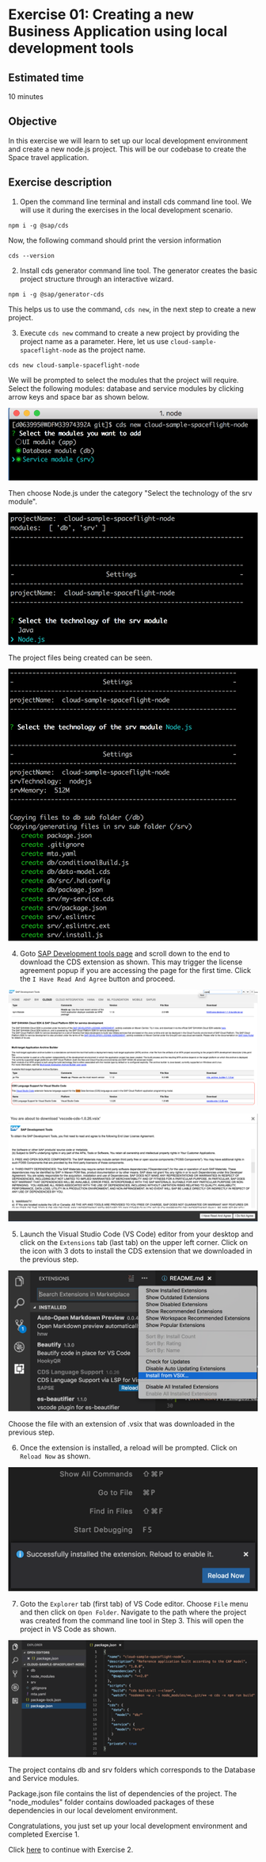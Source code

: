 # Exercise 01: Creating a new Business Application using local development tools

## Estimated time

10 minutes

## Objective

In this exercise we will learn to set up our local development environment and create a new node.js project. This will be our codebase to create the Space travel application.

## Exercise description

1. Open the command line terminal and install cds command line tool. We will use it during the exercises in the local development scenario.
```
npm i -g @sap/cds
```
Now, the following command should print the version information
```
cds --version
```
2. Install cds generator command line tool. The generator creates the basic project structure through an interactive wizard.
```
npm i -g @sap/generator-cds
```
This helps us to use the command, `cds new`, in the next step to create a new project.

3. Execute `cds new` command to create a new project by providing the project name as a parameter. Here, let us use `cloud-sample-spaceflight-node` as the project name.
```
cds new cloud-sample-spaceflight-node
```
We will be prompted to select the modules that the project will require. Select the following modules: database and service modules by clicking arrow keys and space bar as shown below.

![Alt text](./images/db_srv.png?raw=true)

Then choose Node.js under the category "Select the technology of the srv module".

![Alt text](./images/nodejs.png?raw=true)

The project files being created can be seen.

![Alt text](./images/project.png?raw=true)

4. Goto [SAP Development tools page](https://tools.hana.ondemand.com/#cloud) and scroll down to the end to download the CDS extension as shown. This may trigger the license agreement popup if you are accessing the page for the first time. Click the `I Have Read And Agree` button and proceed.

![Alt text](./images/cds_plugin.png?raw=true "CDS plugin for VS Code")

![Alt text](./images/cds_plugin_license.png?raw=true "CDS plugin License Agreement")

5. Launch the Visual Studio Code (VS Code) editor from your desktop and click on the `Extensions` tab (last tab) on the upper left corner. Click on the icon with 3 dots to install the CDS extension that we downloaded in the previous step.

![Alt text](./images/cds_vs_code.png?raw=true "CDS plugin for VS Code")

Choose the file with an extension of .vsix that was downloaded in the previous step.

6. Once the extension is installed, a reload will be prompted. Click on `Reload Now` as shown.

![Alt text](./images/reload.png?raw=true "Reload VS Code")

7. Goto the `Explorer` tab (first tab) of VS Code editor. Choose `File` menu and then click on `Open Folder`. Navigate to the path where the project was created from the command line tool in Step 3. This will open the project in VS Code as shown. 

![Alt text](./images/proj_vscode.png?raw=true)

The project contains db and srv folders which corresponds to the Database and Service modules. 

Package.json file contains the list of dependencies of the project. The "node_modules" folder contains dowloaded packages of these dependencies in our local develoment environment.

Congratulations, you just set up your local development environment and completed Exercise 1.

Click [here](../exercise02/README.md) to continue with Exercise 2.
